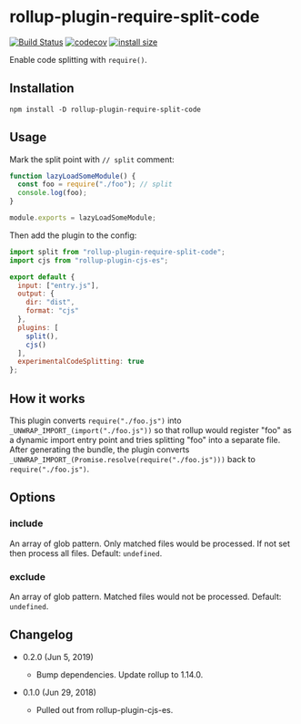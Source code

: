 rollup-plugin-require-split-code
================================

[![Build Status](https://travis-ci.com/eight04/rollup-plugin-require-split-code.svg?branch=master)](https://travis-ci.com/eight04/rollup-plugin-require-split-code)
[![codecov](https://codecov.io/gh/eight04/rollup-plugin-require-split-code/branch/master/graph/badge.svg)](https://codecov.io/gh/eight04/rollup-plugin-require-split-code)
[![install size](https://packagephobia.now.sh/badge?p=rollup-plugin-require-split-code)](https://packagephobia.now.sh/result?p=rollup-plugin-require-split-code)

Enable code splitting with `require()`.

Installation
------------

```
npm install -D rollup-plugin-require-split-code
```

Usage
-----

Mark the split point with `// split` comment:

```js
function lazyLoadSomeModule() {
  const foo = require("./foo"); // split
  console.log(foo);
}

module.exports = lazyLoadSomeModule;
```

Then add the plugin to the config:

```js
import split from "rollup-plugin-require-split-code";
import cjs from "rollup-plugin-cjs-es";

export default {
  input: ["entry.js"],
  output: {
    dir: "dist",
    format: "cjs"
  },
  plugins: [
    split(),
    cjs()
  ],
  experimentalCodeSplitting: true
};
```

How it works
------------

This plugin converts `require("./foo.js")` into `_UNWRAP_IMPORT_(import("./foo.js"))` so that rollup would register "foo" as a dynamic import entry point and tries splitting "foo" into a separate file. After generating the bundle, the plugin converts `_UNWRAP_IMPORT_(Promise.resolve(require("./foo.js")))` back to `require("./foo.js")`.

Options
-------

### include

An array of glob pattern. Only matched files would be processed. If not set then process all files. Default: `undefined`.

### exclude

An array of glob pattern. Matched files would not be processed. Default: `undefined`.

Changelog
---------

* 0.2.0 (Jun 5, 2019)

  - Bump dependencies. Update rollup to 1.14.0.

* 0.1.0 (Jun 29, 2018)

  - Pulled out from rollup-plugin-cjs-es.
